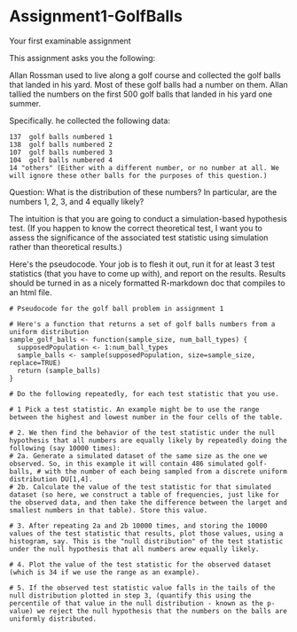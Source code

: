 # Assignment1-GolfBalls
Your first examinable assignment

This assignment asks you the following:

Allan Rossman used to live along a golf course and collected the golf balls that landed in his yard. Most of these golf balls had a number on them. Allan tallied the numbers on the first 500 golf balls that landed in his yard one summer.

Specifically. he collected the following data:

    137  golf balls numbered 1
    138  golf balls numbered 2
    107  golf balls numbered 3
    104  golf balls numbered 4
    14 "others" (Either with a different number, or no number at all. We will ignore these other balls for the purposes of this question.)

Question: What is the distribution of these numbers?
In particular, are the numbers 1, 2, 3, and 4 equally likely?


The intuition is that you are going to conduct a simulation-based hypothesis test. (If you happen to know the correct theoretical test, I want you to assess the significance of the associated test statistic using simulation rather than theoretical results.)

Here's the pseudocode. Your job is to flesh it out, run it for at least 3 test statistics (that you have to come up with), and report on the results. Results should be turned in as a nicely formatted R-markdown doc that compiles to an html file. 

```{r pseudocode}
# Pseudocode for the golf ball problem in assignment 1

# Here's a function that returns a set of golf balls numbers from a uniform distribution 
sample_golf_balls <- function(sample_size, num_ball_types) {
  supposedPopulation <- 1:num_ball_types
  sample_balls <- sample(supposedPopulation, size=sample_size, replace=TRUE) 
  return (sample_balls)
}

# Do the following repeatedly, for each test statistic that you use.

# 1 Pick a test statistic. An example might be to use the range between the highest and lowest number in the four cells of the table.

# 2. We then find the behavior of the test statistic under the null hypothesis that all numbers are equally likely by repeatedly doing the following (say 10000 times):
# 2a. Generate a simulated dataset of the same size as the one we observed. So, in this example it will contain 486 simulated golf-balls, # with the number of each being sampled from a discrete uniform distribution DU[1,4].
# 2b. Calculate the value of the test statistic for that simulated dataset (so here, we construct a table of frequencies, just like for the observed data, and then take the difference between the larget and smallest numbers in that table). Store this value.

# 3. After repeating 2a and 2b 10000 times, and storing the 10000 values of the test statistic that results, plot those values, using a histogram, say. This is the "null distribution" of the test statistic under the null hypothesis that all numbers arew equally likely.

# 4. Plot the value of the test statistic for the observed dataset (which is 34 if we use the range as an example).

# 5. If the observed test statistic value falls in the tails of the null distribution plotted in step 3, (quantify this using the percentile of that value in the null distribution - known as the p-value) we reject the null hypothesis that the numbers on the balls are uniformly distributed.

```
